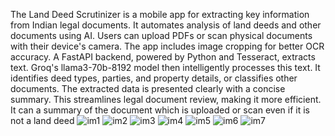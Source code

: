 The Land Deed Scrutinizer is a mobile app for extracting key information from Indian legal documents. 
It automates analysis of land deeds and other documents using AI. Users can upload PDFs or scan physical documents with their device's camera.
The app includes image cropping for better OCR accuracy. A FastAPI backend, powered by Python and Tesseract, extracts text. Groq's llama3-70b-8192 model then intelligently processes this text.
It identifies deed types, parties, and property details, or classifies other documents. The extracted data is presented clearly with a concise summary. 
This streamlines legal document review, making it more efficient.
It can a summary of the document which is uploaded or scan even if it is not a land deed
![im1](https://github.com/user-attachments/assets/00487be2-9564-43f6-889d-a3190b269102)
![im2](https://github.com/user-attachments/assets/af3c520e-7fdf-4a07-9482-1d964e7bf93d)
![im3](https://github.com/user-attachments/assets/2aea6e7c-08f3-4588-a066-3db115b02330)
![im4](https://github.com/user-attachments/assets/8aa22ce7-86e7-4de1-8f3a-dca18891d17a)
![im5](https://github.com/user-attachments/assets/8ad2287f-0e53-40c1-a620-61af711f7748)
![im6](https://github.com/user-attachments/assets/0bd645b6-7d6b-4547-9cd7-aece766f429e)
![im7](https://github.com/user-attachments/assets/c0fda50b-afb0-4c59-9cec-c12e448fbbc3)
